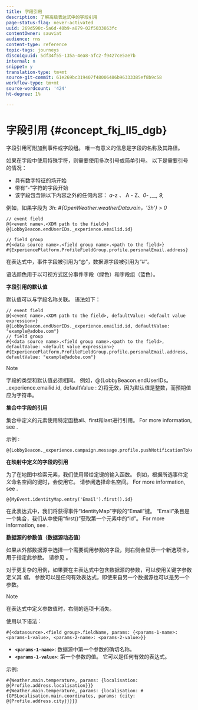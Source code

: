 ```yaml
---
title: 字段引用
description: 了解高级表达式中的字段引用
page-status-flag: never-activated
uuid: 269d590c-5a6d-40b9-a879-02f5033863fc
contentOwner: sauviat
audience: rns
content-type: reference
topic-tags: journeys
discoiquuid: 5df34f55-135a-4ea8-afc2-f9427ce5ae7b
internal: n
snippet: y
translation-type: tm+mt
source-git-commit: 61e269bc319407f48006486b96333385ef8b9c58
workflow-type: tm+mt
source-wordcount: '424'
ht-degree: 1%

---
```




# 字段引用 {#concept_fkj_ll5_dgb}

字段引用可附加到事件或字段组。 唯一有意义的信息是字段的名称及其路径。

如果在字段中使用特殊字符，则需要使用多次引号或简单引号。 以下是需要引号的情况：

* 具有数字特征的场开始
* 带有“-”字符的字段开始
* 该字段包含除以下内容之外的任何内容： _a_-z _、_ A _-_ Z、_0_- _,____, 9,_

例如，如果字段为 _3h_: _#{OpenWeather.weatherData.rain。&#39;3h&#39;} > 0_

```
// event field
@{<event name>.<XDM path to the field>}
@{LobbyBeacon.endUserIDs._experience.emailid.id}

// field group
#{<data source name>.<field group name>.<path to the field>}
#{ExperiencePlatform.ProfileFieldGroup.profile.personalEmail.address}
```

在表达式中，事件字段被引用为“@”，数据源字段被引用为“#”。

语法颜色用于以可视方式区分事件字段（绿色）和字段组（蓝色）。

**字段引用的默认值**

默认值可以与字段名称关联。 语法如下：

```
// event field
@{<event name>.<XDM path to the field>, defaultValue: <default value expression>}
@{LobbyBeacon.endUserIDs._experience.emailid.id, defaultValue: "example@adobe.com"}
// field group
#{<data source name>.<field group name>.<path to the field>, defaultValue: <default value expression>}
#{ExperiencePlatform.ProfileFieldGroup.profile.personalEmail.address, defaultValue: "example@adobe.com"}
```

>[!NOTE]
>
>字段的类型和默认值必须相同。 例如，@{LobbyBeacon.endUserIDs。_experience.emailid.id, defaultValue : 2}将无效，因为默认值是整数，而预期值应为字符串。

**集合中字段的引用**

集合中定义的元素使用特定函数all、first和last进行引用。 For more information, see [](../expression/collection-management-functions.md).

示例 :

```
@{LobbyBeacon._experience.campaign.message.profile.pushNotificationTokens.all()
```

**在映射中定义的字段的引用**

为了在地图中检索元素，我们使用带给定键的输入函数。 例如，根据所选事件定义命名空间的键时，会使用它。 请参阅选择命名空间。 For more information, see [](../event/selecting-the-namespace.md).

```
@{MyEvent.identityMap.entry('Email').first().id}
```

在此表达式中，我们将获得事件“IdentityMap”字段的“Email”键。 “Email”条目是一个集合，我们从中使用“first()”获取第一个元素中的“id”。 For more information, see [](../expression/collection-management-functions.md).

**数据源的参数值（数据源动态值）**

如果从外部数据源中选择一个需要调用参数的字段，则右侧会显示一个新选项卡，用于指定此参数。 请参见 [](../expression/expressionadvanced.md)。

对于更复杂的用例，如果要在主表达式中包含数据源的参数，可以使用关键字参数定义其 _值_。 参数可以是任何有效表达式，即使来自另一个数据源也可以是另一个参数。

>[!NOTE]
>
>在表达式中定义参数值时，右侧的选项卡消失。

使用以下语法：

```
#{<datasource>.<field group>.fieldName, params: {<params-1-name>: <params-1-value>, <params-2-name>: <params-2-value>}}
```

* **`<params-1-name>`**: 数据源中第一个参数的确切名称。
* **`<params-1-value>`**: 第一个参数的值。 它可以是任何有效的表达式。

示例:

```
#{Weather.main.temperature, params: {localisation: @{Profile.address.localisation}}}
#{Weather.main.temperature, params: {localisation: #{GPSLocalisation.main.coordinates, params: {city: @{Profile.address.city}}}}}
```
